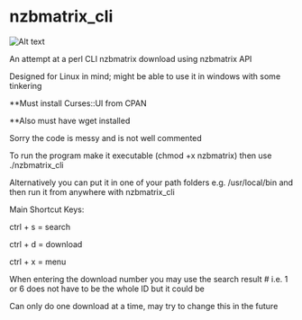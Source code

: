 nzbmatrix_cli
=============

![Alt text](/usebosespeakers/nzbmatrix_cli/blob/master/nzb3_1.png "Version 3")

An attempt at a perl CLI nzbmatrix download using nzbmatrix API 

Designed for Linux in mind; might be able to use it in windows with some tinkering

**Must install Curses::UI from CPAN

**Also must have wget installed

Sorry the code is messy and is not well commented

To run the program make it executable (chmod +x nzbmatrix) then use ./nzbmatrix_cli

Alternatively you can put it in one of your path folders e.g. /usr/local/bin and 
then run it from anywhere with nzbmatrix_cli


Main Shortcut Keys:

ctrl + s = search

ctrl + d = download

ctrl + x = menu

When entering the download number you may use the search result # i.e. 1 or 6 does not have to be the whole ID but it could be

Can only do one download at a time, may try to change this in the future
